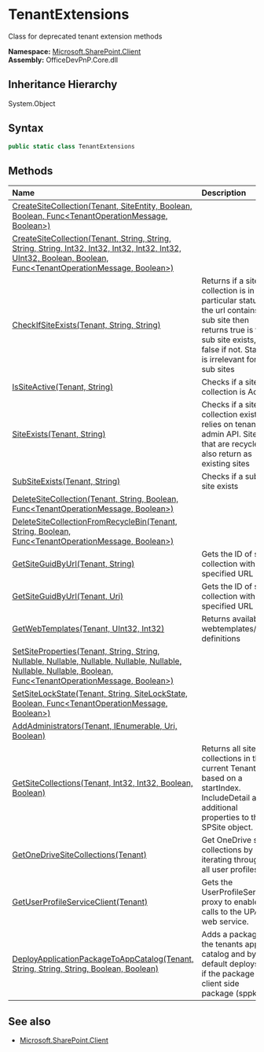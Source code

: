 # TenantExtensions
Class for deprecated tenant extension methods  

**Namespace:** [Microsoft.SharePoint.Client](Microsoft.SharePoint.Client.md)  
**Assembly:** OfficeDevPnP.Core.dll  
## Inheritance Hierarchy
System.Object  

## Syntax
```C#
public static class TenantExtensions
```
## Methods
|**Name**|**Description**|
|:-----|:-----|
| [CreateSiteCollection(Tenant, SiteEntity, Boolean, Boolean, Func<TenantOperationMessage, Boolean>)](Microsoft.SharePoint.Client.TenantExtensions.8f180b3b.md) | 
| [CreateSiteCollection(Tenant, String, String, String, String, Int32, Int32, Int32, Int32, Int32, UInt32, Boolean, Boolean, Func<TenantOperationMessage, Boolean>)](Microsoft.SharePoint.Client.TenantExtensions.5122ed46.md) | 
| [CheckIfSiteExists(Tenant, String, String)](Microsoft.SharePoint.Client.TenantExtensions.bd62d116.md) | Returns if a site collection is in a particular status. If the url contains a sub site then returns true is the sub site exists, false if not. Status is irrelevant for sub sites
| [IsSiteActive(Tenant, String)](Microsoft.SharePoint.Client.TenantExtensions.df897728.md) | Checks if a site collection is Active
| [SiteExists(Tenant, String)](Microsoft.SharePoint.Client.TenantExtensions.fa3c7d26.md) | Checks if a site collection exists, relies on tenant admin API. Sites that are recycled also return as existing sites
| [SubSiteExists(Tenant, String)](Microsoft.SharePoint.Client.TenantExtensions.488f63fb.md) | Checks if a sub site exists
| [DeleteSiteCollection(Tenant, String, Boolean, Func<TenantOperationMessage, Boolean>)](Microsoft.SharePoint.Client.TenantExtensions.32ab407c.md) | 
| [DeleteSiteCollectionFromRecycleBin(Tenant, String, Boolean, Func<TenantOperationMessage, Boolean>)](Microsoft.SharePoint.Client.TenantExtensions.802142c7.md) | 
| [GetSiteGuidByUrl(Tenant, String)](Microsoft.SharePoint.Client.TenantExtensions.6b408500.md) | Gets the ID of site collection with specified URL
| [GetSiteGuidByUrl(Tenant, Uri)](Microsoft.SharePoint.Client.TenantExtensions.64e4cb66.md) | Gets the ID of site collection with specified URL
| [GetWebTemplates(Tenant, UInt32, Int32)](Microsoft.SharePoint.Client.TenantExtensions.26f04e93.md) | Returns available webtemplates/site definitions
| [SetSiteProperties(Tenant, String, String, Nullable<Boolean>, Nullable<SharingCapabilities>, Nullable<Int64>, Nullable<Int64>, Nullable<Double>, Nullable<Double>, Nullable<Boolean>, Boolean, Func<TenantOperationMessage, Boolean>)](Microsoft.SharePoint.Client.TenantExtensions.41bc0a90.md) | 
| [SetSiteLockState(Tenant, String, SiteLockState, Boolean, Func<TenantOperationMessage, Boolean>)](Microsoft.SharePoint.Client.TenantExtensions.ef999b08.md) | 
| [AddAdministrators(Tenant, IEnumerable<UserEntity>, Uri, Boolean)](Microsoft.SharePoint.Client.TenantExtensions.23dcea4d.md) | 
| [GetSiteCollections(Tenant, Int32, Int32, Boolean, Boolean)](Microsoft.SharePoint.Client.TenantExtensions.9ce74f2.md) | Returns all site collections in the current Tenant based on a startIndex. IncludeDetail adds additional properties to the SPSite object.
| [GetOneDriveSiteCollections(Tenant)](Microsoft.SharePoint.Client.TenantExtensions.2c08e126.md) | Get OneDrive site collections by iterating through all user profiles.
| [GetUserProfileServiceClient(Tenant)](Microsoft.SharePoint.Client.TenantExtensions.4a97c99c.md) | Gets the UserProfileService proxy to enable calls to the UPA web service.
| [DeployApplicationPackageToAppCatalog(Tenant, String, String, String, Boolean, Boolean)](Microsoft.SharePoint.Client.TenantExtensions.8b800134.md) | Adds a package to the tenants app catalog and by default deploys it if the package is a client side package (sppkg)
## See also
- [Microsoft.SharePoint.Client](Microsoft.SharePoint.Client.md)

